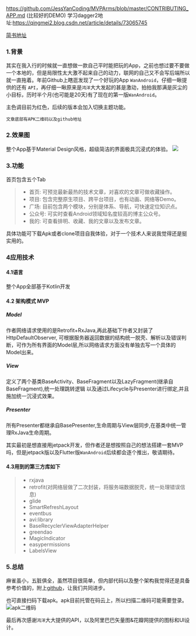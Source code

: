 https://github.com/JessYanCoding/MVPArms/blob/master/CONTRIBUTING_APP.md (比较好的DEMO)
学习dagger2地址:https://qingmei2.blog.csdn.net/article/details/73065745


[简书地址](https://www.jianshu.com/p/60eefed7870f)
### 1.背景
其实在我入行的时候就一直想做一款自己平时能把玩的App，之前也想过要不要做一个本地的，但是局限性太大激不起来自己的动力，联网的自己又不会写后端所以就一直拖着。年前Github上瞎逛发现了一个好玩的App  `WanAndroid`，仔细一瞅提供的还有 `API`，再仔细一瞅原来是`鸿洋`大大发起的甚是激动，拍拍我那满是灰尘的小目标，历时半个月(也可能是20天)有了现在的第一版`WanAndroid`。


主色调目前为红色，后续的版本会加入切换主题功能。

`文章底部有APK二维码以及github地址`



### 2.效果图
整个App基于Material Design风格，超级简洁的界面极具沉浸式的体验。
![](http://upload-images.jianshu.io/upload_images/10073662-32bab01573486f63.gif?imageMogr2/auto-orient/strip%7CimageView2/2/w/1080/q/50)



### 3.功能
首页包含五个Tab
>* 首页: 可预览最新最热的技术文章，对喜欢的文章可做收藏操作。
>* 项目: 包含完整原生项目、跨平台项目，也有动画、网络等Demo。
>* 广场: 目前包含两个模块，分别是体系、导航，可快速定位知识点。
>* 公众号: 可实时查看Android领域知名度较高的博主公众号。
>* 我的: 可查看排明、收藏、我的文章以及发布文章。

具体功能可下载Apk或者clone项目自我体验，对于一个技术人来说我觉得还是挺实用的。

### 4应用技术
#### 4.1语言
整个App全部基于Kotlin开发

#### 4.2 架构模式 MVP
##### Model
作者网络请求使用的是Retrofit+RxJava,再此基础下作者又封装了HttpDefaultObserver,
可根据服务器返回数据的结构统一脱壳、解析以及错误判断，可作为所有界面的Model层,所以网络请求方面没有单独去写一个具体的Model出来。

##### View
定义了两个基类BaseActivity、BaseFragment以及LazyFragment(继承自BaseFragment),统一处理跳转逻辑
以及通过Lifecycle与Presenter进行绑定,并且施加统一沉浸式效果。

##### Presenter
所有Presenter都继承自BasePresenter,生命周期与View层同步,在基类中统一管理RxJava生命周期。

其实最初是想直接用jetpack开发，但作者还是想按照自己的想法搭建一套MVP吗，但是jetpack版以及Flutter版`WanAndroid`后续都会逐个推出，敬请期待。

#### 4.3用到的第三方库如下

>* rxjava
>* retrofit(对网络层做了二次封装，将服务端数据脱壳，统一处理错误信息)
>* glide
>* SmartRefreshLayout
>* eventbus
>* avi:library
>* BaseRecyclerViewAdapterHelper
>* greendao
>* MagicIndicator
>* easypermissions
>* LabelsView

### 5.总结
麻雀虽小，五脏俱全，虽然项目很简单，但内部代码以及整个架构我觉得还是具备参考价值的，附上[github](https://github.com/zskingking/WanAndroid-ZS)，让我们共同进步。

也可直接扫码下载apk。apk目前托管在码云上，所以扫描二维码可能需要登录。
![apk二维码](https://upload-images.jianshu.io/upload_images/10073662-b6953eee3d1f2199.png?imageMogr2/auto-orient/strip%7CimageView2/2/w/1240)

最后再次感谢`鸿洋`大大提供的API，以及阿里巴巴矢量图&花瓣网提供的图标和UI设计。